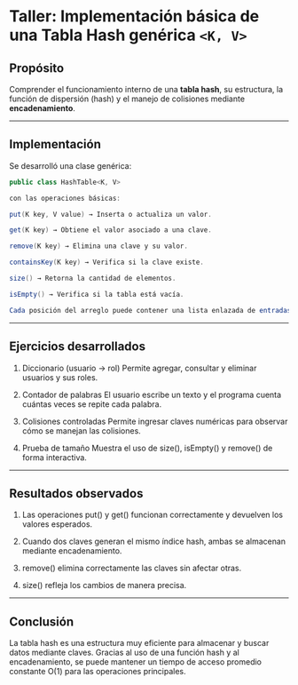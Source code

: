 # Taller: Implementación básica de una Tabla Hash genérica `<K, V>`

##  Propósito
Comprender el funcionamiento interno de una **tabla hash**, su estructura, la función de dispersión (hash) y el manejo de colisiones mediante **encadenamiento**.

---

##  Implementación

Se desarrolló una clase genérica:

```java
public class HashTable<K, V>

con las operaciones básicas:

put(K key, V value) → Inserta o actualiza un valor.

get(K key) → Obtiene el valor asociado a una clave.

remove(K key) → Elimina una clave y su valor.

containsKey(K key) → Verifica si la clave existe.

size() → Retorna la cantidad de elementos.

isEmpty() → Verifica si la tabla está vacía.

Cada posición del arreglo puede contener una lista enlazada de entradas (Entry), lo cual permite resolver colisiones.

``` 
---
## Ejercicios desarrollados

1. Diccionario (usuario → rol)
Permite agregar, consultar y eliminar usuarios y sus roles.

2. Contador de palabras
El usuario escribe un texto y el programa cuenta cuántas veces se repite cada palabra.

3. Colisiones controladas
Permite ingresar claves numéricas para observar cómo se manejan las colisiones.

4. Prueba de tamaño
Muestra el uso de size(), isEmpty() y remove() de forma interactiva.

---

## Resultados observados

1. Las operaciones put() y get() funcionan correctamente y devuelven los valores esperados.

2. Cuando dos claves generan el mismo índice hash, ambas se almacenan mediante encadenamiento.

3. remove() elimina correctamente las claves sin afectar otras.

4. size() refleja los cambios de manera precisa.

--- 
## Conclusión

La tabla hash es una estructura muy eficiente para almacenar y buscar datos mediante claves.
Gracias al uso de una función hash y al encadenamiento, se puede mantener un tiempo de acceso promedio constante O(1) para las operaciones principales.
